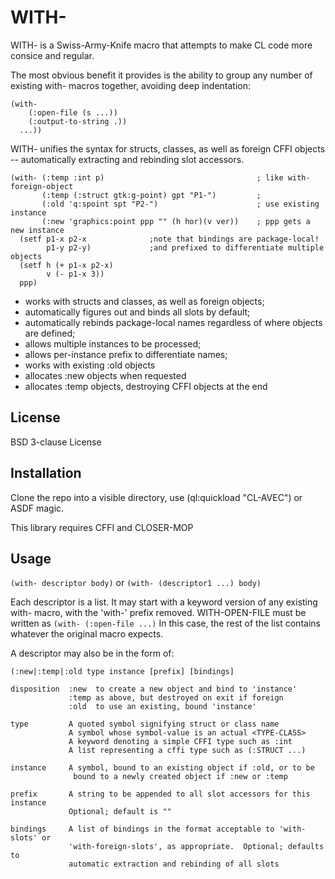 # WITH-

WITH- is a Swiss-Army-Knife macro that attempts to make CL code more consice and regular.

The most obvious benefit it provides is the ability to group any number of existing with- macros together, avoiding deep indentation:
```
(with-
    (:open-file (s ...))    
    (:output-to-string .))
  ...))
```
WITH- unifies the syntax for structs, classes, as well as foreign CFFI objects -- automatically extracting and rebinding slot accessors.
```
(with- (:temp :int p)                                  ; like with-foreign-object
       (:temp (:struct gtk:g-point) gpt "P1-")         ;
       (:old 'q:spoint spt "P2-")                      ; use existing instance
       (:new 'graphics:point ppp "" (h hor)(v ver))    ; ppp gets a new instance
  (setf p1-x p2-x              ;note that bindings are package-local!
        p1-y p2-y)             ;and prefixed to differentiate multiple objects
  (setf h (+ p1-x p2-x)
        v (- p1-x 3))
  ppp) 
```  
  
* works with structs and classes, as well as foreign objects;
* automatically figures out and binds all slots by default;
* automatically rebinds package-local names regardless of where objects are defined;
* allows multiple instances to be processed;
* allows per-instance prefix to differentiate names;
* works with existing :old objects
* allocates :new objects when requested
* allocates :temp objects, destroying CFFI objects at the end


## License

BSD 3-clause License

## Installation

Clone the repo into a visible directory, use (ql:quickload "CL-AVEC") or ASDF magic.

This library requires CFFI and CLOSER-MOP

## Usage

`(with- descriptor body)` or `(with- (descriptor1 ...) body)` 

Each descriptor is a list.  It may start with a keyword version of any existing with- macro, with the 'with-' prefix removed.  WITH-OPEN-FILE must be written as  ```(with- (:open-file ...)```  In this case, the rest of the list contains whatever the original macro expects.

A descriptor may also be in the form of:

`(:new|:temp|:old type instance [prefix] [bindings]`

```
disposition  :new  to create a new object and bind to 'instance'
             :temp as above, but destroyed on exit if foreign
			 :old  to use an existing, bound 'instance'
			 
type         A quoted symbol signifying struct or class name
             A symbol whose symbol-value is an actual <TYPE-CLASS>
			 A keyword denoting a simple CFFI type such as :int
			 A list representing a cffi type such as (:STRUCT ...)
			 
instance     A symbol, bound to an existing object if :old, or to be
              bound to a newly created object if :new or :temp

prefix       A string to be appended to all slot accessors for this instance
             Optional; default is ""

bindings     A list of bindings in the format acceptable to 'with-slots' or 
             'with-foreign-slots', as appropriate.  Optional; defaults to
			 automatic extraction and rebinding of all slots
```



			 


			 

			 
			 
